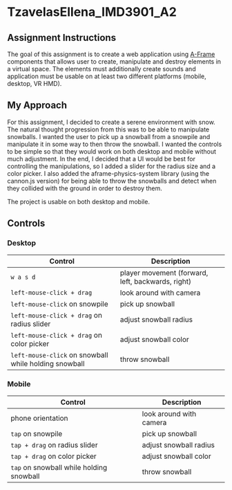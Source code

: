 # TzavelasEllena_IMD3901_A2

## Assignment Instructions

The goal of this assignment is to create a web application using [A-Frame]('https://aframe.io/docs/1.5.0/introduction/') components that allows user to create, manipulate and destroy elements in a virtual space. The elements must additionally create sounds and application must be usable on at least two different platforms (mobile, desktop, VR HMD).

## My Approach

 For this assignment, I decided to create a serene environment with snow. The natural thought progression from this was to be able to manipulate snowballs. I wanted the user to pick up a snowball from a snowpile and manipulate it in some way to then throw the snowball. I wanted the controls to be simple so that they would work on both desktop and mobile without much adjustment. In the end, I decided that a UI would be best for controlling the manipulations, so I added a slider for the radius size and a color picker. I also added the aframe-physics-system library (using the cannon.js version) for being able to throw the snowballs and detect when they collided with the ground in order to destroy them.

 The project is usable on both desktop and mobile.

## Controls

### Desktop
| Control | Description |
| ------------- | ------------- |
| `w a s d` | player movement (forward, left, backwards, right) |
| `left-mouse-click + drag` | look around with camera |
| `left-mouse-click` on snowpile | pick up snowball |
| `left-mouse-click + drag` on radius slider | adjust snowball radius |
| `left-mouse-click + drag` on color picker | adjust snowball color |
| `left-mouse-click` on snowball while holding snowball | throw snowball |

### Mobile
| Control | Description |
| ------------- | ------------- |
| phone orientation | look around with camera |
| `tap` on snowpile | pick up snowball |
| `tap + drag` on radius slider | adjust snowball radius |
| `tap + drag` on color picker | adjust snowball color |
| `tap` on snowball while holding snowball | throw snowball |